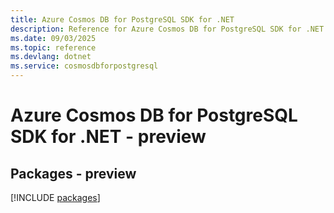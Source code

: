 ```yaml
---
title: Azure Cosmos DB for PostgreSQL SDK for .NET
description: Reference for Azure Cosmos DB for PostgreSQL SDK for .NET
ms.date: 09/03/2025
ms.topic: reference
ms.devlang: dotnet
ms.service: cosmosdbforpostgresql
---
```

# Azure Cosmos DB for PostgreSQL SDK for .NET - preview
## Packages - preview
[!INCLUDE [packages](cosmos-db-for-postgresql-index.md)]